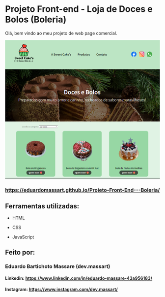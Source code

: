 #  **Projeto Front-end - Loja de Doces e Bolos (Boleria)**

Olá, bem vindo ao meu projeto de web page comercial.

![This is an image](https://github.com/eduardomassart/Projeto-Front-End---Boleria/blob/66652f7c2187b52c2b2e440affeb2f3eadc8e199/assets/Captura%20de%20tela%202023-03-03%20004337.png)
### https://eduardomassart.github.io/Projeto-Front-End---Boleria/

## Ferramentas utilizadas:

* HTML

* CSS

* JavaScript

## Feito por:

### Eduardo Bartichoto Massare (dev.massart)

#### Linkedin: https://www.linkedin.com/in/eduardo-massare-43a956183/
#### Instagram: https://www.instagram.com/dev.massart/
